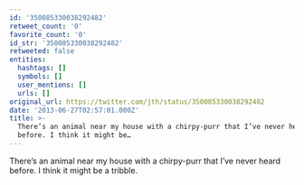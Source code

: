 ```yaml
---
id: '350085330038292482'
retweet_count: '0'
favorite_count: '0'
id_str: '350085330038292482'
retweeted: false
entities:
  hashtags: []
  symbols: []
  user_mentions: []
  urls: []
original_url: https://twitter.com/jth/status/350085330038292482
date: '2013-06-27T02:57:01.000Z'
title: >-
  There’s an animal near my house with a chirpy-purr that I’ve never heard
  before. I think it might be…
---
```


There’s an animal near my house with a chirpy-purr that I’ve never heard before. I think it might be a tribble.